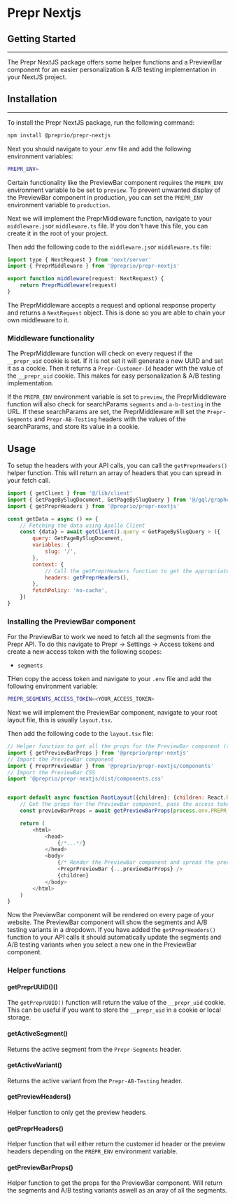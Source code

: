 # Prepr Nextjs

## Getting Started
<hr>
The Prepr NextJS package offers some helper functions and a PreviewBar component for an
easier personalization & A/B testing implementation in your NextJS project.

## Installation
<hr>
To install the Prepr NextJS package, run the following command:

```bash
npm install @preprio/prepr-nextjs
```

Next you should navigate to your .env file and add the following environment variables:

```bash
PREPR_ENV=
```

Certain functionality like the PreviewBar component requires the `PREPR_ENV` environment variable to be set to `preview`. 
To prevent unwanted display of the PreviewBar component in production, you can set the `PREPR_ENV` environment variable to `production`.

Next we will implement the PreprMiddleware function, navigate to your `middleware.js`or `middleware.ts`
file. If you don't have this file, you can create it in the root of your project.

Then add the following code to the `middleware.js`or `middleware.ts` file:
```javascript
import type { NextRequest } from 'next/server'
import { PreprMiddleware } from '@preprio/prepr-nextjs'

export function middleware(request: NextRequest) {
    return PreprMiddleware(request)
}
```

The PreprMiddleware accepts a request and optional response property and returns a `NextRequest` object. 
This is done so you are able to chain your own middleware to it.

### Middleware functionality
The PreprMiddleware function will check on every request if the `__prepr_uid` cookie is set. If it is not set it will generate a new UUID and set it as a cookie.
Then it returns a `Prepr-Customer-Id` header with the value of the `__prepr_uid` cookie. This makes for easy personalization & A/B testing implementation.

If the `PREPR_ENV` environment variable is set to `preview`, the PreprMiddleware function will also check for searchParams `segments` and `a-b-testing` in the URL.
If these searchParams are set, the PreprMiddleware will set the `Prepr-Segments` and `Prepr-AB-Testing` headers with the values of the searchParams, and store its value in a cookie.

## Usage
To setup the headers with your API calls, you can call the `getPreprHeaders()` helper function. This will return an array of headers that you can spread in your fetch call.

```javascript
import { getClient } from '@/lib/client'
import { GetPageBySlugDocument, GetPageBySlugQuery } from '@/gql/graphql'
import { getPreprHeaders } from '@preprio/prepr-nextjs'

const getData = async () => {
    // Fetching the data using Apollo Client
    const {data} = await getClient().query < GetPageBySlugQuery > ({
        query: GetPageBySlugDocument,
        variables: {
            slug: '/',
        },
        context: {
            // Call the getPreprHeaders function to get the appropriate headers
            headers: getPreprHeaders(),
        },
        fetchPolicy: 'no-cache',
    })
}
```

### Installing the PreviewBar component

For the PreviewBar to work we need to fetch all the segments from the Prepr API. To do this navigate to Prepr -> Settings -> Access tokens and create a new access token with the following scopes:
- `segments`

THen copy the access token and navigate to your `.env` file and add the following environment variable:
```bash
PREPR_SEGMENTS_ACCESS_TOKEN=<YOUR_ACCESS_TOKEN>
```

Next we will implement the PreviewBar component, navigate to your root layout file, this is usually `layout.tsx`.

Then add the following code to the `layout.tsx` file:

```javascript
// Helper function to get all the props for the PreviewBar component (this needs a server component)
import { getPreviewBarProps } from '@preprio/prepr-nextjs'
// Import the PreviewBar component
import { PreprPreviewBar } from '@preprio/prepr-nextjs/components'
// Import the PreviewBar CSS
import '@preprio/prepr-nextjs/dist/components.css'


export default async function RootLayout({children}: {children: React.ReactNode}) {
    // Get the props for the PreviewBar component, pass the access token as an argument
    const previewBarProps = await getPreviewBarProps(process.env.PREPR_SEGMENTS_ACCESS_TOKEN)

    return (
        <html>
            <head>
                {/*...*/}
            </head>
            <body>
                {/* Render the PreviewBar component and spread the previewBarProps */}
                <PreprPreviewBar {...previewBarProps} />
                {children}
            </body>    
        </html>
    )
}
```

Now the PreviewBar component will be rendered on every page of your website. The PreviewBar component will show the segments and A/B testing variants in a dropdown. If you have added the `getPreprHeaders()` function 
to your API calls it should automatically update the segments and A/B testing variants when you select a new one in the PreviewBar component.

### Helper functions

#### getPreprUUID()()
The `getPreprUUID()` function will return the value of the `__prepr_uid` cookie. This can be useful if you want to store the `__prepr_uid` in a cookie or local storage.

#### getActiveSegment()
Returns the active segment from the `Prepr-Segments` header.

#### getActiveVariant()
Returns the active variant from the `Prepr-AB-Testing` header.

#### getPreviewHeaders()
Helper function to only get the preview headers.

#### getPreprHeaders()
Helper function that will either return the customer id header or the preview headers depending on the `PREPR_ENV` environment variable.

#### getPreviewBarProps()
Helper function to get the props for the PreviewBar component. Will return the segments and A/B testing variants aswell as an aray of all the segments.
